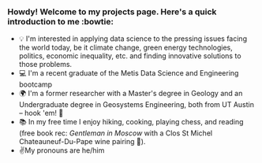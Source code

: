 ### Howdy! Welcome to my projects page. Here's a quick introduction to me :bowtie:

- :bulb: I'm interested in applying data science to the pressing issues facing the world today, be it climate change, green energy technologies, politics, economic inequality, etc. and finding innovative solutions to those problems. 
- :computer: I'm a recent graduate of the Metis Data Science and Engineering bootcamp
- :earth_africa: I'm a former researcher with a Master's degree in Geology and an Undergraduate degree in Geosystems Engineering, both from UT Austin – hook 'em! :metal:
- :books: In my free time I enjoy hiking, cooking, playing chess, and reading (free book rec: *Gentleman in Moscow* with a Clos St Michel Chateauneuf-Du-Pape wine pairing :wine_glass:).
- :v:My pronouns are he/him

<!---
SRobbins-13/SRobbins-13 is a ✨ special ✨ repository because its `README.md` (this file) appears on your GitHub profile.
You can click the Preview link to take a look at your changes.


- 👋 Hi, I’m @SRobbins-13
- 👀 I’m interested in ...
- 🌱 I’m currently learning ...
- 💞️ I’m looking to collaborate on ...
- 📫 How to reach me ...
--->
